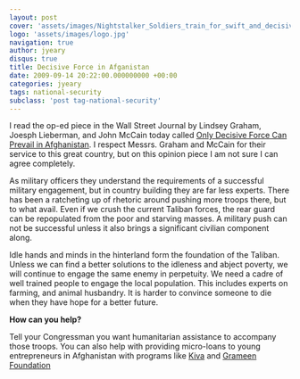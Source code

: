 ```yaml
---
layout: post
cover: 'assets/images/Nightstalker_Soldiers_train_for_swift_and_decisive_response_DVIDS166586.jpg'
logo: 'assets/images/logo.jpg'
navigation: true
author: jyeary
disqus: true
title: Decisive Force in Afganistan
date: 2009-09-14 20:22:00.000000000 +00:00
categories: jyeary
tags: national-security
subclass: 'post tag-national-security'
---
```

I read the op-ed piece in the Wall Street Journal by Lindsey Graham,
Joesph Lieberman, and John McCain today called [Only Decisive Force Can
Prevail in
Afghanistan](http://online.wsj.com/article/SB10001424052970203440104574404753110979442.html "Wall Street Journal Article - Only Decisive Force Can Prevail in Afghanistan").
I respect Messrs. Graham and McCain for their service to this great
country, but on this opinion piece I am not sure I can agree completely.

As military officers they understand the requirements of a successful
military engagement, but in country building they are far less experts.
There has been a ratcheting up of rhetoric around pushing more troops
there, but to what avail. Even if we crush the current Taliban forces,
the rear guard can be repopulated from the poor and starving masses. A
military push can not be successful unless it also brings a significant
civilian component along. 

Idle hands and minds in the hinterland form
the foundation of the Taliban. Unless we can find a better solutions to
the idleness and abject poverty, we will continue to engage the same
enemy in perpetuity. We need a cadre of well trained people to engage
the local population. This includes experts on farming, and animal
husbandry. It is harder to convince someone to die when they have hope
for a better future. 

**How can you help?** 

Tell your Congressman you
want humanitarian assistance to accompany those troops.  You can also
help with providing micro-loans to young entrepreneurs in Afghanistan
with  programs like
[Kiva](http://www.kiva.org/ "Kiva - Loans that change lives.") and
[Grameen
Foundation](http://www.grameenfoundation.org/ "Grameen Foundation")